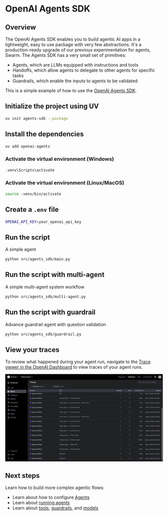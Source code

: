 # OpenAI Agents SDK

## Overview

The OpenAI Agents SDK enables you to build agentic AI apps in a lightweight, easy to use package with very few abstractions. It's a production-ready upgrade of our previous experimentation for agents, Swarm. The Agents SDK has a very small set of primitives:

- Agents, which are LLMs equipped with instructions and tools
- Handoffs, which allow agents to delegate to other agents for specific tasks
- Guardrails, which enable the inputs to agents to be validated

This is a simple example of how to use the [OpenAI Agents SDK](https://openai.github.io/openai-agents-python/).

## Initialize the project using UV

```bash
uv init agents-sdk --package
```

## Install the dependencies

```bash
uv add openai-agents
```

### Activate the virtual environment (Windows)

```bash
.venv\Scripts\activate
```

### Activate the virtual environment (Linux/MacOS)

```bash
source .venv/bin/activate
```

## Create a `.env` file

```bash
OPENAI_API_KEY=your_openai_api_key
```

## Run the script

A simple agent

```bash
python src/agents_sdk/main.py
```

## Run the script with multi-agent

A simple multi-agent system workflow

```bash
python src/agents_sdk/multi-agent.py
```

## Run the script with guardrail

Advance guardrail agent with question validation

```bash
python src/agents_sdk/guardrail.py
```

## View your traces

To review what happened during your agent run, navigate to the [Trace viewer in the OpenAI Dashboard](https://platform.openai.com/traces) to view traces of your agent runs.

![Trace viewer](./traces.png)

## Next steps

Learn how to build more complex agentic flows:

- Learn about how to configure [Agents](https://openai.github.io/openai-agents-python/agents/)
- Learn about [running agents](https://openai.github.io/openai-agents-python/running_agents/)
- Learn about [tools](https://openai.github.io/openai-agents-python/tools/), [guardrails](https://openai.github.io/openai-agents-python/guardrails/), and [models](https://openai.github.io/openai-agents-python/models/)
